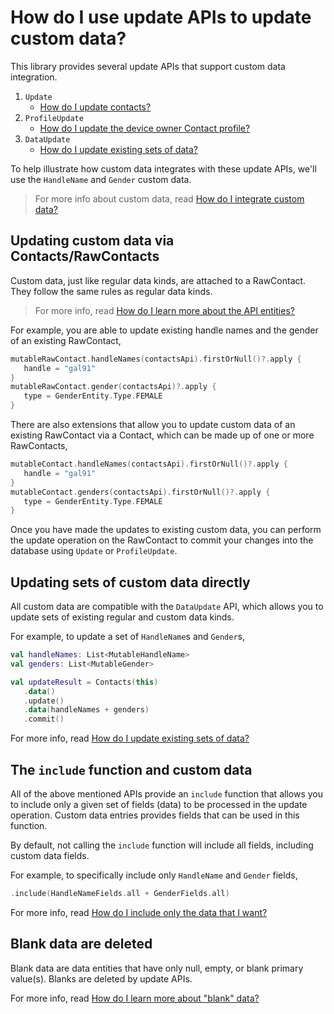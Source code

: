 # How do I use update APIs to update custom data?

This library provides several update APIs that support custom data integration.

1. `Update`
    - [How do I update contacts?](/howto/howto-update-contacts.md)
2. `ProfileUpdate`
    - [How do I update the device owner Contact profile?](/howto/howto-update-profile.md)
3. `DataUpdate`
    - [How do I update existing sets of data?](/howto/howto-update-data-sets.md)

To help illustrate how custom data integrates with these update APIs, we'll use the `HandleName`
and `Gender` custom data.

> For more info about custom data, read [How do I integrate custom data?](/howto/howto-integrate-custom-data.md)

## Updating custom data via Contacts/RawContacts

Custom data, just like regular data kinds, are attached to a RawContact. They follow the same rules
as regular data kinds.

> For more info, read [How do I learn more about the API entities?](/howto/howto-learn-more-about-api-entities.md)

For example, you are able to update existing handle names and the gender of an existing RawContact,

```kotlin
mutableRawContact.handleNames(contactsApi).firstOrNull()?.apply {
   handle = "gal91"
}
mutableRawContact.gender(contactsApi)?.apply {
   type = GenderEntity.Type.FEMALE
}
```

There are also extensions that allow you to update custom data of an existing RawContact via a 
Contact, which can be made up of one or more RawContacts,

```kotlin
mutableContact.handleNames(contactsApi).firstOrNull()?.apply {
   handle = "gal91"
}
mutableContact.genders(contactsApi).firstOrNull()?.apply {
   type = GenderEntity.Type.FEMALE
}
```

Once you have made the updates to existing custom data, you can perform the update operation on the 
RawContact to commit your changes into the database using `Update` or `ProfileUpdate`.

## Updating sets of custom data directly

All custom data are compatible with the `DataUpdate` API, which allows you to update sets of 
existing regular and custom data kinds.

For example, to update a set of `HandleName`s and `Gender`s,

```kotlin
val handleNames: List<MutableHandleName>
val genders: List<MutableGender>

val updateResult = Contacts(this)
   .data()
   .update()
   .data(handleNames + genders)
   .commit()
```

For more info, read [How do I update existing sets of data?](/howto/howto-update-data-sets.md)

## The `include` function and custom data

All of the above mentioned APIs provide an `include` function that allows you to include only a
given set of fields (data) to be processed in the update operation. Custom data entries provides
fields that can be used in this function.

By default, not calling the `include` function will include all fields, including custom data fields.

For example, to specifically include only `HandleName` and `Gender` fields,

```kotlin
.include(HandleNameFields.all + GenderFields.all)
```

For more info, read [How do I include only the data that I want?](/howto/howto-include-only-desired-data.md)

## Blank data are deleted

Blank data are data entities that have only null, empty, or blank primary value(s). Blanks are
deleted by update APIs.

For more info, read [How do I learn more about "blank" data?](/howto/howto-learn-more-about-blank-data.md)
